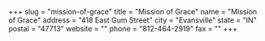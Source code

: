 +++
slug = "mission-of-grace"
title = "Mission of Grace"
name = "Mission of Grace"
address = "418 East Gum Street"
city = "Evansville"
state = "IN"
postal = "47713"
website = ""
phone = "812-464-2919"
fax = ""
+++

